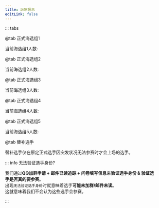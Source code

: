 ```yaml
---
title: 玩家信息
editLink: false
---
```


::: tabs

@tab 正式海选组1

当前海选组1人数: <Badge text="2/14" type="tip" /> 

<VPCard
  title="Trick【CN】"
  desc="已报名,kinglyrug#9338"
  logo="/Cup/Nanami.jpg"
  link="https://space.bilibili.com/1997884192"
/>
<VPCard
  title="丨"
  desc="已报名,restfulspa#7350"
  logo="/Cup/gun.jpg"
  link="https://space.bilibili.com/3461571976104066"
/>

@tab 正式海选组2

当前海选组2人数: <Badge text="2/14" type="tip" />

<VPCard
  title="你敢票我吗"
  desc="已报名,beesoupy#9901"
  logo="/Cup/你敢票我吗.jpg"
  link="https://space.bilibili.com/3493078979578750"
/>
<VPCard
  title="Followfate"
  desc="已报名,topicmuch#0967"
  logo="/Cup/Followfate.jpg"
  link="https://space.bilibili.com/470267520"
/>

@tab 正式海选组3

当前海选组3人数: <Badge text="3/14" type="tip" />

<VPCard
  title="emmmm我不知道"
  desc="已报名,herdwordy#6283"
  logo="/Cup/emmmm.jpg"
  link="https://space.bilibili.com/1720039311"
/>
<VPCard
  title="JMS"
  desc="已报名,heappotted#1406"
  logo="/Cup/JMS.jpg"
  link="https://space.bilibili.com/1479492083"
/>
<VPCard
  title="KC"
  desc="已报名,soupycloak#8540"
  logo="/Cup/KpCam.jpg"
/>

@tab 正式海选组4

当前海选组4人数: <Badge text="3/14" type="tip" /> 

<VPCard
  title="綿の夜(破壊された時)"
  desc="已报名,wigwove#8003"
  logo="/Cup/綿の夜.jpg"
  link="https://space.bilibili.com/3546619444202006"
/>
<VPCard
  title="食瓜之众"
  desc="已报名,mossopen#1829"
  logo="/Cup/食瓜之众.jpg"
  link="https://space.bilibili.com/3546605728827886"
/>
<VPCard
  title="橘核"
  desc="已报名,shtumkey#5478"
  logo="/Cup/橘核.jpg"
  link="https://space.bilibili.com/691186373"
/>

@tab 正式海选组5

当前海选组5人数: <Badge text="3/14" type="tip" /> 

<VPCard
  title="Hartex"
  desc="已报名,donesock#1350"
  logo="/Cup/Hartex.jpg"
  link="https://space.bilibili.com/3461577548237771"
/>
<VPCard
  title="xqw"
  desc="已报名,tenselogo#3429"
  logo="/Cup/xqw.jpg"
  link="https://space.bilibili.com/2027538843"
/>
<VPCard
  title="因果"
  desc="已报名,massinga#6708"
  logo="/Cup/因果.jpg"
/>

@tab 替补选手

替补选手仅在原定正式选手因突发状况无法参赛时才会上场的选手。

<VPCard
  title="【粉丝限定】名游社"
  desc="已报名,jazzygrace#3113,无法验证选手身份"
  logo="/Cup/mys.jpg"
  link="https://space.bilibili.com/388551631"
/>
<VPCard
  title="小叨"
  desc="已报名,heavyclod#2286,无法验证选手身份"
  logo="/Cup/Dao.jpg"
  link="https://space.bilibili.com/1998829749"
/>
<VPCard
  title="小黄117"
  desc="已报名,soupybling#0737,无法验证选手身份"
  logo="/Cup/小黄117.jpg"
  link="https://space.bilibili.com/403301761"
/>

::: info 无法验证选手身份?

我们通过**QQ加群申请 + 邮件已读追踪 + 问卷填写信息**来**验证选手身份 & 验证选手是否真的要参赛**。\
出现`无法验证选手身份`时就意味着选手**可能未加群/邮件未读**。\
这就意味着我们不会认为这些选手会参赛。

:::